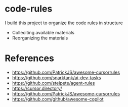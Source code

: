 # code-rules

I build this project to organize the code rules in structure
- Colleciting available materials
- Reorganizing the materials

# References
- https://github.com/PatrickJS/awesome-cursorrules
- https://github.com/snarktank/ai-dev-tasks
- https://github.com/steipete/agent-rules
- https://cursor.directory/
- https://github.com/PatrickJS/awesome-cursorrules
- https://github.com/github/awesome-copilot